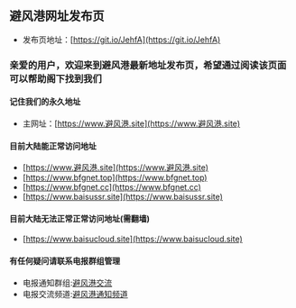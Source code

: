 ## 避风港网址发布页
* 发布页地址：[https://git.io/JehfA](https://git.io/JehfA)

### 亲爱的用户，欢迎来到避风港最新地址发布页，希望通过阅读该页面可以帮助阁下找到我们

#### 记住我们的永久地址
* 主网址：[https://www.避风港.site](https://www.避风港.site)

#### 目前大陆能正常访问地址

* [https://www.避风港.site](https://www.避风港.site)
* [https://www.bfgnet.top](https://www.bfgnet.top)
* [https://www.bfgnet.cc](https://www.bfgnet.cc)
* [https://www.baisussr.site](https://www.baisussr.site)

#### 目前大陆无法正常正常访问地址(需翻墙)

* [https://www.baisucloud.site](https://www.baisucloud.site)


#### 有任何疑问请联系电报群组管理
* 电报通知群组:[避风港交流](https://t.me/joinchat/HeoQ4lkuiwW5Xaqm0Szicw)
* 电报交流频道:[避风港通知频道](https://t.me/joinchat/AAAAAFZKSG9uDWUjTNp5WA)
